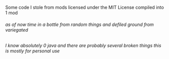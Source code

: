 Some code I stole from mods licensed under the MIT License compiled into 1 mod

###### as of now time in a bottle from random things and defiled ground from variegated
###### I know absolutely 0 java and there are probably several broken things this is mostly for personal use

